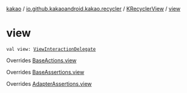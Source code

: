 [kakao](../../index.md) / [io.github.kakaoandroid.kakao.recycler](../index.md) / [KRecyclerView](index.md) / [view](./view.md)

# view

`val view: `[`ViewInteractionDelegate`](../../io.github.kakaoandroid.kakao.delegate/-view-interaction-delegate/index.md)

Overrides [BaseActions.view](../../io.github.kakaoandroid.kakao.common.actions/-base-actions/view.md)

Overrides [BaseAssertions.view](../../io.github.kakaoandroid.kakao.common.assertions/-base-assertions/view.md)

Overrides [AdapterAssertions.view](../../io.github.kakaoandroid.kakao.common.assertions/-adapter-assertions/view.md)

